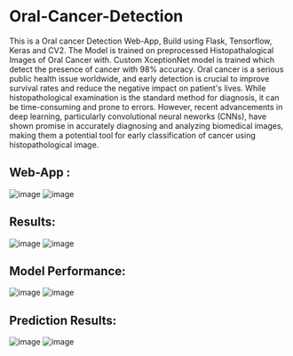 # Oral-Cancer-Detection

This is a Oral cancer Detection Web-App, Build using Flask, Tensorflow, Keras and CV2. The Model is trained on preprocessed Histopathalogical Images of Oral Cancer with. Custom XceptionNet model is trained which detect the presence of cancer with 98% accuracy.
Oral cancer is a serious public health issue worldwide, and early detection is crucial to improve survival rates and reduce the negative impact on patient's lives. While histopathological examination is the standard method for diagnosis, it can be time-consuming and prone to errors. However, recent advancements in deep learning, particularly convolutional neural neworks (CNNs), have shown promise in accurately diagnosing and analyzing biomedical images, making them a potential tool for early classification of cancer using histopathological image.

## Web-App :
![image](https://github.com/k-aniket47/Oral-Cancer-Detection/assets/79148315/cacd6006-4d3e-41ec-b439-f318792fd539)
![image](https://github.com/k-aniket47/Oral-Cancer-Detection/assets/79148315/bff8a25c-0158-480f-9917-11ce51f7273c)

## Results:
![image](https://github.com/k-aniket47/Oral-Cancer-Detection/assets/79148315/ee03b173-50fa-41ec-b51c-ea70b74d3ba4)
![image](https://github.com/k-aniket47/Oral-Cancer-Detection/assets/79148315/68ca331f-80a7-4e34-9f91-1d8f05147b2f)

## Model Performance:

![image](https://github.com/k-aniket47/Oral-Cancer-Detection/assets/79148315/bc52cd63-529a-4c8d-9307-8665b4c3f1e7)
![image](https://github.com/k-aniket47/Oral-Cancer-Detection/assets/79148315/e72eeaeb-ed86-42fb-939c-fe14ed90c998)
## Prediction Results:

![image](https://github.com/k-aniket47/Oral-Cancer-Detection/assets/79148315/75645340-4dd9-4e75-978e-adfebd7880cd)
![image](https://github.com/k-aniket47/Oral-Cancer-Detection/assets/79148315/bfebfef5-d8c4-436e-a1cc-9139e151d8f6)






